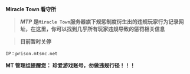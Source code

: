 **Miracle Town 看守所**
> ***MTP*** **是` Miracle Town `服务器旗下规惩制度衍生出的违规玩家行为记录网址，在这里，你可以找到几乎所有玩家违规导致的惩罚相关信息** 

> **目前暂时关停**

    IP：prison.mtsmc.net

**MT 管理组提醒您：
珍爱游戏账号，勿做违规行径！！！**
